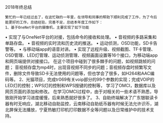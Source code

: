 2018年终总结

	繁忙的一年已经过去了，在这忙碌的一年里，在领导和同事的帮助下顺利完成了工作，为了今后能更好的工作，总结经验，完善不足，总结本年度工作如下：
	1、基于OneNet平台的摄像机，主要实现了如下功能
•	实现了与OneNet平台的对接，包括命令的接收和处理。
•	音视频的多路采集和单路存盘。
•	音视频的实时流和历史流的推送。
•	运动侦测，OSD功能，SD卡告警等。
•	与移动端app的语音对讲。
•	实现了远程升级、视频截图、TF卡管理、OSD管理、LED灯管理、运动侦测管理、视频画面设置等16个接口，为移动端app和网页端提供对接接口。
		在这个项目中碰到了很多棘手的问题，如视频跳帧的问题； 音视频存盘为mp4时，出现音视频不同步的问题；音视频存盘时频繁写文件，删除文件导致SD卡无法使用的问题等，但也学会了很多，如H264和AAC编码等。
	2、光猫项目，完成tr069有关voip部分的99个参数的实现；完成VOIP的LED灯的控制；WPS灯的控制和WPS按键的控制等， 学习了OMCI，数据库以及网页页面的添加和修改。
		在学习OMCI过程中，由于对相关的一些术语不熟悉，导致刚开始学习进度缓慢，后来熟悉就好很多了。
	3、自助终端解决了广东银联读卡器有时无响应，湖北移动自助监控，云南移动自助纸币器有时候无法允许识币，湖北屏保无法播放，宁夏热敏打印机打印数据不全等问题以及日常维护中的技术支持。

